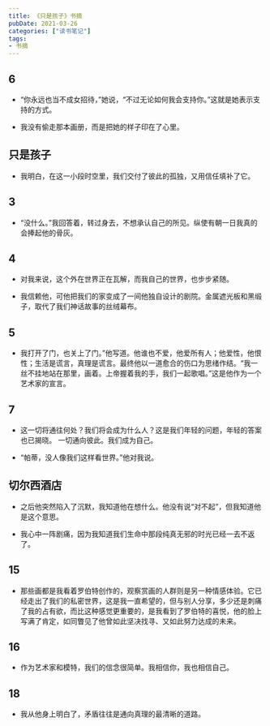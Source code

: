 ```yaml
---
title: 《只是孩子》书摘
pubDate: 2021-03-26
categories: ["读书笔记"]
tags: 
- 书摘
---
```


## 6

- “你永远也当不成女招待，”她说，“不过无论如何我会支持你。”这就是她表示支持的方式。

- 我没有偷走那本画册，而是把她的样子印在了心里。

## 只是孩子

- 我明白，在这一小段时空里，我们交付了彼此的孤独，又用信任填补了它。


## 3

- “没什么。”我回答着，转过身去，不想承认自己的所见。纵使有朝一日我真的会捧起他的骨灰。

## 4

- 对我来说，这个外在世界正在瓦解，而我自己的世界，也步步紧随。

- 我信赖他，可他把我们的家变成了一间他独自设计的剧院。金属遮光板和黑缎子，取代了我们神话故事的丝绒幕布。

## 5

- 我打开了门，也关上了门。”他写道。他谁也不爱，他爱所有人；他爱性，他恨性；生活是谎言，真理是谎言。最终他以一道愈合的伤口为思绪作结。“我一丝不挂地站在那里，画着。上帝握着我的手，我们一起歌唱。”这是他作为一个艺术家的宣言。

## 7

- 这一切将通往何处？我们将会成为什么人？这是我们年轻的问题，年轻的答案也已揭晓。 一切通向彼此。我们成为自己。

- “帕蒂，没人像我们这样看世界。”他对我说。

## 切尔西酒店

- 之后他突然陷入了沉默，我知道他在想什么。他没有说“对不起”，但我知道他是这个意思。

- 我心中一阵剧痛，因为我知道我们生命中那段纯真无邪的时光已经一去不返了。

## 15

- 那些画都是我看着罗伯特创作的，观察赏画的人群则是另一种情感体验。它已经走出了我们的私密世界，这是我一直希望的，但与别人分享，多少还是刺痛了我的占有欲，而比这种感觉更重要的，是我看到了罗伯特的喜悦，他的脸上写满了肯定，如同瞥见了他曾如此坚决找寻、又如此努力达成的未来。

## 16

- 作为艺术家和模特，我们的信念很简单。我相信你，我也相信自己。

## 18

- 我从他身上明白了，矛盾往往是通向真理的最清晰的道路。